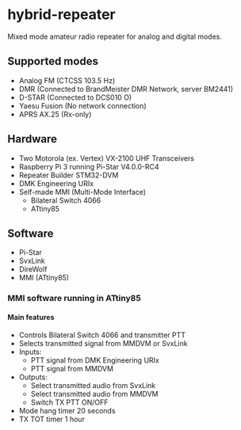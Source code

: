 # hybrid-repeater
Mixed mode amateur radio repeater for analog and digital modes.

## Supported modes
* Analog FM (CTCSS 103.5 Hz)
* DMR (Connected to BrandMeister DMR Network, server BM2441)
* D-STAR (Connected to DCS010 O)
* Yaesu Fusion (No network connection)
* APRS AX.25 (Rx-only)

## Hardware
* Two Motorola (ex. Vertex) VX-2100 UHF Transceivers
* Raspberry Pi 3 running Pi-Star V4.0.0-RC4
* Repeater Builder STM32-DVM
* DMK Engineering URIx
* Self-made MMI (Multi-Mode Interface)
  * Bilateral Switch 4066
  * ATtiny85

## Software
* Pi-Star
* SvxLink
* DireWolf
* MMI (ATtiny85)

### MMI software running in ATtiny85

#### Main features
* Controls Bilateral Switch 4066 and transmitter PTT
* Selects transmitted signal from MMDVM or SvxLink
* Inputs: 
  * PTT signal from DMK Engineering URIx
  * PTT signal from MMDVM
* Outputs: 
  * Select transmitted audio from SvxLink
  * Select transmitted audio from MMDVM
  * Switch TX PTT ON/OFF
* Mode hang timer 20 seconds
* TX TOT timer 1 hour
